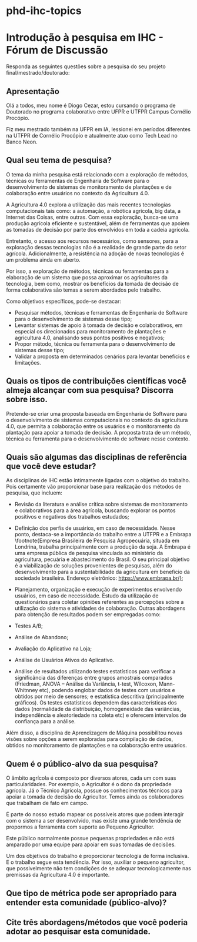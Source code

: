 # phd-ihc-topics

# Introdução à pesquisa em IHC - Fórum de Discussão

Responda as seguintes questões sobre a pesquisa do seu projeto final/mestrado/doutorado:

## Apresentação

Olá a todos, meu nome é Diogo Cezar, estou cursando o programa de Doutorado no programa colaborativo entre UFPR e UTFPR Campus Cornélio Procópio.

Fiz meu mestrado também na UFPR em IA, lessionei em períodos diferentes na UTFPR de Cornélio Procópio e atualmente atuo como Tech Lead no Banco Neon.

## Qual seu tema de pesquisa?

O tema da minha pesquisa está relacionado com a exploração de métodos, técnicas ou ferramentas de Engenharia de Software para o desenvolvimento de sistemas de monitoramento de plantações e de colaboração entre usuários no contexto da Agricultura 4.0.

A Agricultura 4.0 explora a utilização das mais recentes tecnologias computacionais tais como: a automação, a robótica agrícola, big data, a Internet das Coisas, entre outras. Com essa exploração, busca-se uma produção agrícola eficiente e sustentável, além de ferramentas que apoiem as tomadas de decisão por parte dos envolvidos em toda a cadeia agrícola.

Entretanto, o acesso aos recursos necessários, como sensores, para a exploração dessas tecnologias não é a realidade de grande parte do setor agrícola. Adicionalmente, a resistência na adoção de novas tecnologias é um problema ainda em aberto.

Por isso, a exploração de métodos, técnicas ou ferramentas para a elaboração de um sistema que possa aproximar os agricultores da tecnologia, bem como, mostrar os benefícios da tomada de decisão de forma colaborativa são temas a serem abordados pelo trabalho.

Como objetivos específicos, pode-se destacar:

- Pesquisar métodos, técnicas e ferramentas de Engenharia de Software para o desenvolvimento de sistemas desse tipo;
- Levantar sistemas de apoio à tomada de decisão e colaborativos, em especial os direcionados para monitoramento de plantações e agricultura 4.0, analisando seus pontos positivos e negativos;
- Propor método, técnica ou ferramenta para o desenvolvimento de sistemas desse tipo;
- Validar a proposta em determinados cenários para levantar benefícios e limitações.

## Quais os tipos de contribuições científicas você almeja alcançar com sua pesquisa? Discorra sobre isso.

Pretende-se criar uma proposta baseada em Engenharia de Software para o desenvolvimento de sistemas computacionais no contexto da agricultura 4.0, que permita a colaboração entre os usuários e o monitoramento da plantação para apoiar a tomada de decisão. A proposta trata de um método, técnica ou ferramenta para o desenvolvimento de software nesse contexto.

## Quais são algumas das disciplinas de referência que você deve estudar?

As disciplinas de IHC estão intimamente ligadas com o objetivo do trabalho. Pois certamente vão proporcionar base para realização dos métodos de pesquisa, que incluem:

- Revisão da literatura e análise crítica sobre sistemas de monitoramento e colaborativos para a área agrícola, buscando explorar os pontos positivos e negativos dos trabalhos estudados;

- Definição dos perfis de usuários, em caso de necessidade. Nesse ponto, destaca-se a importância do trabalho entre a UTFPR e a Embrapa \footnote{Empresa Brasileira de Pesquisa Agropecuária, situada em Londrina, trabalha principalmente com a produção da soja. A Embrapa é uma empresa pública de pesquisa vinculada ao ministério da agricultura, pecuária e abastecimento do Brasil. O seu principal objetivo é a viabilização de soluções provenientes de pesquisas, além do desenvolvimento para a sustentabilidade da agricultura em benefício da sociedade brasileira. Endereço eletrônico: https://www.embrapa.br/};

- Planejamento, organização e execução de experimentos envolvendo usuários, em caso de necessidade. Estudo da utilização de questionários para coletar opiniões referentes as percepções sobre a utilização do sistema e atividades de colaboração. Outras abordagens para obtenção de resultados podem ser empregadas como:

- Testes A/B;
- Análise de Abandono;
- Avaliação do Aplicativo na Loja;
- Análise de Usuários Ativos do Aplicativo.

- Análise de resultados utilizando testes estatísticos para verificar a significância das diferenças entre grupos amostrais comparados (Friedman, ANOVA – Análise da Variância, t-test, Wilcoxon, Mann-Whitnney etc), podendo englobar dados de testes com usuários e obtidos por meio de sensores; e estatística descritiva (principalmente gráficos). Os testes estatísticos dependem das características dos dados (normalidade da distribuição, homogeneidade das variâncias, independência e aleatoriedade na coleta etc) e oferecem intervalos de confiança para a análise.

Além disso, a disciplina de Aprendizagem de Máquina possibilitou novas visões sobre opções a serem exploradas para compilação de dados, obtidos no monitoramento de plantações e na colaboração entre usuários.

## Quem é o público-alvo da sua pesquisa?

O âmbito agrícola é composto por diversos atores, cada um com suas particularidades. Por exemplo, o Agricultor é o dono da propriedade agrícola. Já o Técnico Agrícola, possue os conhecimentos técnicos para apoiar a tomada de decisão do Agricultor. Temos ainda os colaboradores que trabalham de fato em campo.

É parte do nosso estudo mapear os possíveis atores que podem interagir com o sistema a ser desenvolvido, mas existe uma grande tendência de propormos a ferramenta com suporte ao Pequeno Agricultor.

Este público normalmente possue pequenas propriedades e não está amparado por uma equipe para apoiar em suas tomadas de decisões.

Um dos objetivos do trabalho é proporcionar tecnologia de forma inclusiva. E o trabalho segue esta tendência. Por isso, auxiliar o pequeno agricultor, que possivelmente não tem condições de se adequar tecnologicamente nas premissas da Agricultura 4.0 é importante.

## Que tipo de métrica pode ser apropriado para entender esta comunidade (público-alvo)?

## Cite três abordagens/métodos que você poderia adotar ao pesquisar esta comunidade.
